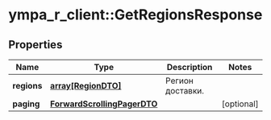 # ympa_r_client::GetRegionsResponse


## Properties
Name | Type | Description | Notes
------------ | ------------- | ------------- | -------------
**regions** | [**array[RegionDTO]**](RegionDTO.md) | Регион доставки. | 
**paging** | [**ForwardScrollingPagerDTO**](ForwardScrollingPagerDTO.md) |  | [optional] 



